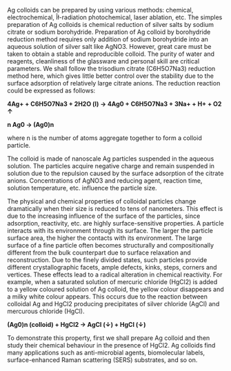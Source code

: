 Ag colloids can be prepared by using various methods: chemical, electrochemical, Îł-radiation photochemical, laser ablation, etc. The simples preparation of Ag colloids is chemical reduction of silver salts by sodium citrate or sodium borohydride. Preparation of Ag colloid by borohydride reduction method requires only addition of sodium borohydride into an aqueous solution of silver salt like AgNO3. However, great care must be taken to obtain a stable and reproducible colloid. The purity of water and reagents, cleanliness of the glassware and personal skill are critical parameters. We shall follow the trisodium citrate (C6H5O7Na3) reduction method here, which gives little better control over the stability due to the surface adsorption of relatively large citrate anions. The reduction reaction could be expressed as follows:

**4Ag+ + C6H5O7Na3 + 2H2O (l) → 4Ag0 + C6H5O7Na3 + 3Na+ + H+ + O2 ↑**

**n Ag0 → (Ag0)n**

where n is the number of atoms aggregate together to form a colloid particle.

The colloid is made of nanoscale Ag particles suspended in the aqueous solution. The particles acquire negative charge and remain suspended in solution due to the repulsion caused by the surface adsorption of the citrate anions. Concentrations of AgNO3 and reducing agent, reaction time, solution temperature, etc. influence the particle size.

The physical and chemical properties of colloidal particles change dramatically when their size is reduced to tens of nanometers. This effect is due to the increasing influence of the surface of the particles, since adsorption, reactivity, etc. are highly surface-sensitive properties. A particle interacts with its environment through its surface. The larger the particle surface area, the higher the contacts with its environment. The large surface of a fine particle often becomes structurally and compositionally different from the bulk counterpart due to surface relaxation and reconstruction. Due to the finely divided states, such particles provide different crystallographic facets, ample defects, kinks, steps, corners and vertices. These effects lead to a radical alteration in chemical reactivity. For example, when a saturated solution of mercuric chloride (HgCl2) is added to a yellow coloured solution of Ag colloid, the yellow colour disappears and a milky white colour appears. This occurs due to the reaction between colloidal Ag and HgCl2 producing precipitates of silver chloride (AgCl) and mercurous chloride (HgCl).

**(Ag0)n (colloid) + HgCl2 → AgCl (↓) + HgCl (↓)**

To demonstrate this property, first we shall prepare Ag colloid and then study their chemical behaviour in the presence of HgCl2. Ag colloids find many applications such as anti-microbial agents, biomolecular labels, surface-enhanced Raman scattering (SERS) substrates, and so on.

